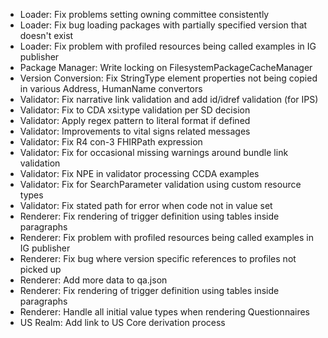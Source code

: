 * Loader: Fix problems setting owning committee consistently
* Loader: Fix bug loading packages with partially specified version that doesn't exist
* Loader: Fix problem with profiled resources being called examples in IG publisher
* Package Manager: Write locking on FilesystemPackageCacheManager
* Version Conversion: Fix StringType element properties not being copied in various Address, HumanName convertors
* Validator: Fix narrative link validation and add id/idref validation (for IPS)
* Validator: Fix to CDA xsi:type validation per SD decision 
* Validator: Apply regex pattern to literal format if defined
* Validator: Improvements to vital signs related messages
* Validator: Fix R4 con-3 FHIRPath expression
* Validator: Fix for occasional missing warnings around bundle link validation
* Validator: Fix NPE in validator processing CCDA examples
* Validator: Fix for SearchParameter validation using custom resource types
* Validator: Fix stated path for error when code not in value set
* Renderer: Fix rendering of trigger definition using tables inside paragraphs
* Renderer: Fix problem with profiled resources being called examples in IG publisher
* Renderer: Fix bug where version specific references to profiles not picked up
* Renderer: Add more data to qa.json
* Renderer: Fix rendering of trigger definition using tables inside paragraphs
* Renderer: Handle all initial value types when rendering Questionnaires
* US Realm: Add link to US Core derivation process
